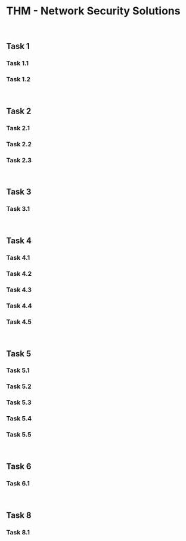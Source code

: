 # THM - Network Security Solutions

<br>

## Task 1

### Task 1.1

> 

### Task 1.2

> 

<br>

## Task 2

### Task 2.1

> 

### Task 2.2

> 

### Task 2.3

> 

<br>

## Task 3

### Task 3.1

> 

<br>

## Task 4

### Task 4.1

> 

### Task 4.2

> 

### Task 4.3

> 

### Task 4.4

> 

### Task 4.5

> 

<br>

## Task 5

### Task 5.1

> 

### Task 5.2

> 

### Task 5.3

> 

### Task 5.4

> 

### Task 5.5

> 

<br>

## Task 6

### Task 6.1

> 

<br>

## Task 8

### Task 8.1

> 

<br>

